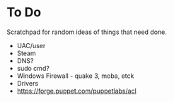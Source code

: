To Do
=====

Scratchpad for random ideas of things that need done.

* UAC/user
* Steam
* DNS?
* sudo cmd?
* Windows Firewall - quake 3, moba, etck
* Drivers
* https://forge.puppet.com/puppetlabs/acl